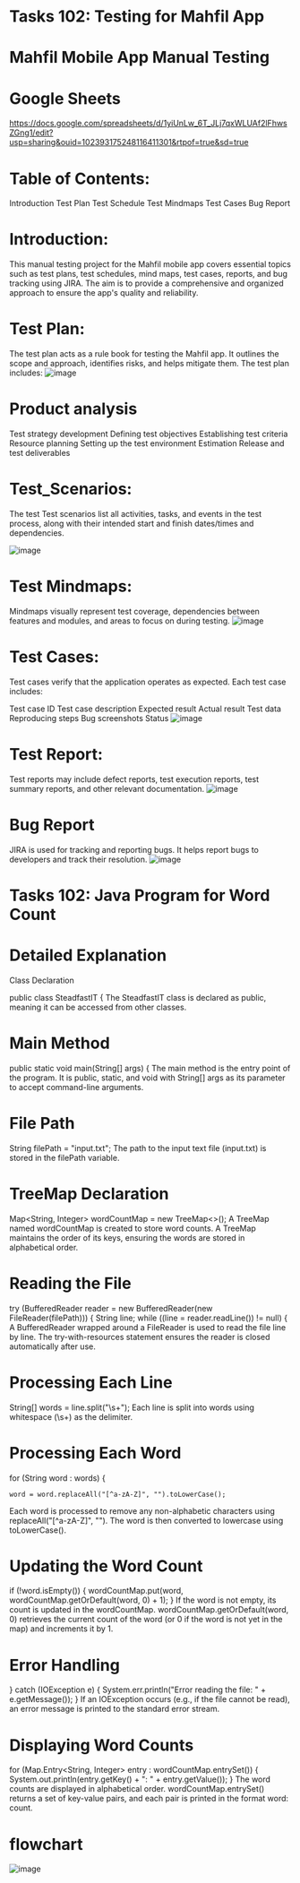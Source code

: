 # Tasks 102: Testing for Mahfil App
# Mahfil Mobile App Manual Testing
# Google Sheets
https://docs.google.com/spreadsheets/d/1yiUnLw_6T_JLj7qxWLUAf2lFhwsZGng1/edit?usp=sharing&ouid=102393175248116411301&rtpof=true&sd=true
# Table of Contents:
Introduction
Test Plan
Test Schedule
Test Mindmaps
Test Cases
Bug Report 
# Introduction:
This manual testing project for the Mahfil mobile app covers essential topics such as test plans, test schedules, mind maps, test cases, reports, and bug tracking using JIRA. The aim is to provide a comprehensive and organized approach to ensure the app's quality and reliability.

# Test Plan:
The test plan acts as a rule book for testing the Mahfil app. It outlines the scope and approach, identifies risks, and helps mitigate them. The test plan includes:
![image](https://github.com/aopi74/Assignment_Steadfast_IT/assets/85184571/fbc719f7-0263-4fa2-b838-7d6f4c6b1e66)



# Product analysis
Test strategy development
Defining test objectives
Establishing test criteria
Resource planning
Setting up the test environment
Estimation
Release and test deliverables
# Test_Scenarios:
The test Test scenarios list all activities, tasks, and events in the test process, along with their intended start and finish dates/times and dependencies.

![image](https://github.com/aopi74/Assignment_Steadfast_IT/assets/85184571/87beb798-26cc-453e-a455-7a7ad542ef51)

# Test Mindmaps:
Mindmaps visually represent test coverage, dependencies between features and modules, and areas to focus on during testing.
![image](https://github.com/aopi74/Assignment_Steadfast_IT/assets/85184571/dc9574b2-17e3-4be2-b67c-50190d720de9)

# Test Cases:
Test cases verify that the application operates as expected. Each test case includes:

Test case ID
Test case description
Expected result
Actual result
Test data
Reproducing steps
Bug screenshots
Status
![image](https://github.com/aopi74/Assignment_Steadfast_IT/assets/85184571/bfbf5217-8138-42c1-b411-79ae6c0d9481)

# Test Report:
Test reports may include defect reports, test execution reports, test summary reports, and other relevant documentation.
![image](https://github.com/aopi74/Assignment_Steadfast_IT/assets/85184571/5257ed95-bd23-4ea1-8c89-2333774fa6da)

# Bug Report 
JIRA is used for tracking and reporting bugs. It helps report bugs to developers and track their resolution.
![image](https://github.com/aopi74/Assignment_Steadfast_IT/assets/85184571/0f06a787-3c16-4174-8f61-810118a46adc)

# Tasks 102: Java Program for Word Count

# Detailed Explanation
Class Declaration

public class SteadfastIT {
The SteadfastIT class is declared as public, meaning it can be accessed from other classes.
# Main Method


public static void main(String[] args) {
The main method is the entry point of the program. It is public, static, and void with String[] args as its parameter to accept command-line arguments.
# File Path

String filePath = "input.txt";
The path to the input text file (input.txt) is stored in the filePath variable.
# TreeMap Declaration


Map<String, Integer> wordCountMap = new TreeMap<>();
A TreeMap named wordCountMap is created to store word counts. A TreeMap maintains the order of its keys, ensuring the words are stored in alphabetical order.
# Reading the File

try (BufferedReader reader = new BufferedReader(new FileReader(filePath))) {
    String line;
    while ((line = reader.readLine()) != null) {
A BufferedReader wrapped around a FileReader is used to read the file line by line.
The try-with-resources statement ensures the reader is closed automatically after use.
# Processing Each Line


String[] words = line.split("\\s+");
Each line is split into words using whitespace (\\s+) as the delimiter.
# Processing Each Word

for (String word : words) {
    
    word = word.replaceAll("[^a-zA-Z]", "").toLowerCase();
Each word is processed to remove any non-alphabetic characters using replaceAll("[^a-zA-Z]", "").
The word is then converted to lowercase using toLowerCase().
# Updating the Word Count

if (!word.isEmpty()) {
    wordCountMap.put(word, wordCountMap.getOrDefault(word, 0) + 1);
}
If the word is not empty, its count is updated in the wordCountMap.
wordCountMap.getOrDefault(word, 0) retrieves the current count of the word (or 0 if the word is not yet in the map) and increments it by 1.
# Error Handling


} catch (IOException e) {
    System.err.println("Error reading the file: " + e.getMessage());
}
If an IOException occurs (e.g., if the file cannot be read), an error message is printed to the standard error stream.
# Displaying Word Counts


for (Map.Entry<String, Integer> entry : wordCountMap.entrySet()) {
    System.out.println(entry.getKey() + ": " + entry.getValue());
}
The word counts are displayed in alphabetical order.
wordCountMap.entrySet() returns a set of key-value pairs, and each pair is printed in the format word: count.

#  flowchart
![image](https://github.com/aopi74/Assignment_Steadfast_IT/assets/85184571/347206d3-a77f-4257-b8de-ffb2f1665874)




